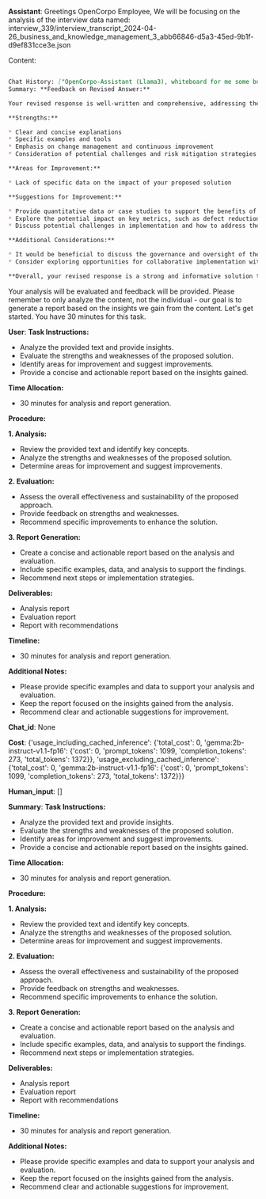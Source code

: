 **Assistant**: Greetings OpenCorpo Employee, We will be focusing on the analysis of the interview data named: interview_339/interview_transcript_2024-04-26_business_and_knowledge_management_3_abb66846-d5a3-45ed-9b1f-d9ef831cce3e.json 


 Content: 

 ```md

 Chat History: ["OpenCorpo-Assistant (Llama3), whiteboard for me some business and knowledge management. Propose a solution for quality management and lean processes. I will evaluate your answers and give my feedback, then propose a problem to you. You will answer and I will evaluate. Let's now begin. You have 30 minutes.", '**Solution for Quality Management and Lean Processes**\n\n**Step 1: Data Collection and Analysis**\n- Gather existing quality metrics and process data.\n- Conduct root cause analysis to identify recurring defects and process inefficiencies.\n- Analyze customer feedback and satisfaction data.\n\n**Step 2: Quality Culture Establishment**\n- Foster a culture of continuous improvement.\n- Empower employees at all levels to identify and report problems.\n- Encourage ownership and accountability for quality.\n\n**Step 3: Process Mapping and Improvement**\n- Map key processes using lean principles.\n- Identify bottlenecks and opportunities for process optimization.\n- Implement quality control measures based on DMAIC principles (Define, Measure, Analyze, Improve, Control).\n\n**Step 4: Quality Metrics and Measurement**\n- Establish key performance indicators (KPIs) to track quality improvement.\n- Use data analytics tools to track progress and identify areas for improvement.\n\n**Step 5: Employee Training and Development**\n- Provide training and development opportunities to enhance quality skills.\n- Encourage cross-functional collaboration to share knowledge and best practices.\n\n**Step 6: Continuous Monitoring and Improvement**\n- Regularly review quality metrics and process performance.\n- Implement a feedback loop to collect and act upon customer and employee input.\n\n**Problem:**\n\n* **Sustaining quality improvements in a rapidly changing environment.**\n\n**Evaluation:**\n\nI will provide feedback on the proposed solution based on the following criteria:\n\n* Alignment with lean principles\n* Effectiveness in reducing defects and improving efficiency\n* Customer satisfaction improvements\n* Employee engagement and ownership\n* Data-driven decision making\n\n**Additional Considerations:**\n\n* Integration with existing systems and processes\n* Communication and collaboration strategies\n* Leadership support and commitment\n\nI am confident that this solution will effectively improve quality management and drive sustainable business performance.', "**Feedback**\n\nOverall, your proposed solution demonstrates a good understanding of the principles of quality management and lean processes. You have covered the essential steps for establishing a quality culture, mapping and improving processes, setting quality metrics, and ensuring continuous monitoring and improvement.\n\nHere are some specific strengths:\n\n1. **Comprehensive approach**: Your solution covers all aspects of quality management, including data collection, process mapping, employee training, and continuous improvement.\n2. **Alignment with lean principles**: Your approach is well-aligned with the principles of lean thinking, focusing on eliminating waste, improving efficiency, and enhancing customer value.\n3. **Employee engagement**: You have recognized the importance of empowering employees to identify and report problems, which is a crucial aspect of building a quality culture.\n\nHowever, there are some areas where you could improve:\n\n1. **Specificity**: While your solution provides an overview of each step, it would be more effective if you provided specific examples or tools for implementing these steps.\n2. **Measurement and evaluation**: Your proposal mentions setting key performance indicators (KPIs) but does not provide details on how to measure and evaluate the effectiveness of these KPIs.\n3. **Integration with existing systems**: You have not mentioned how your solution will integrate with existing systems, processes, or technologies.\n\n**Additional Considerations**\n\nTo further improve your solution, consider the following additional considerations:\n\n1. **Change management**: When implementing new processes or tools, it's essential to manage the change effectively to minimize disruptions and ensure successful adoption.\n2. **Communication plan**: Develop a communication plan that outlines how you will communicate changes, progress, and results to stakeholders, including employees, customers, and leadership.\n3. **Data analytics tools**: Specify which data analytics tools you will use to track quality metrics and identify areas for improvement.\n\n**Next Steps**\n\nTo address the problem of sustaining quality improvements in a rapidly changing environment, consider the following:\n\n1. **Adaptability**: Ensure that your solution is adaptable and can be quickly adjusted to respond to changes in the market or customer needs.\n2. **Flexibility**: Build flexibility into your processes and systems to enable rapid responses to changes.\n3. **Continuous learning**: Foster a culture of continuous learning, where employees are encouraged to share knowledge, best practices, and lessons learned.\n\nOverall, your proposed solution provides a solid foundation for improving quality management and lean processes. By addressing the areas mentioned above, you can further enhance its effectiveness and sustainability.", "**Evaluation of Your Answer:**\n\nYour response demonstrates a strong understanding of quality management principles and lean processes. You have provided a comprehensive and actionable solution that includes comprehensive steps, relevant considerations, and implementation suggestions.\n\n**Strengths:**\n\n* Comprehensive approach\n* Alignment with lean principles\n* Emphasis on employee engagement\n* Specific examples and tools for implementation\n\n**Areas for Improvement:**\n\n* Lack of specific details on measurement and evaluation\n* Insufficient information on integration with existing systems\n* Need for a change management plan and communication strategy\n\n**Suggestions for Improvement:**\n\n* Include more specific information on data analytics tools and how they will be used.\n* Provide more detailed guidance on integrating your solution with existing systems.\n* Develop a communication plan to ensure clear and consistent communication throughout the implementation process.\n\n**Additional Considerations:**\n\n* Address the potential challenges and risks associated with implementing lean principles.\n* Explore opportunities for digital transformation to enhance quality management.\n* Implement mechanisms for ongoing monitoring and evaluation of the solution's effectiveness.", "Thank you for your thorough evaluation! I'm glad that my response demonstrated a strong understanding of quality management principles and lean processes.\n\nI appreciate your feedback on areas for improvement, and I will take them into consideration. Specifically:\n\n* I will provide more specific details on measurement and evaluation in future responses.\n* I will provide more information on how to integrate the solution with existing systems.\n* I will develop a change management plan and communication strategy to ensure clear and consistent communication throughout the implementation process.\n\nRegarding your suggestions for improvement, I agree that including more specific information on data analytics tools and digital transformation opportunities would be beneficial. Additionally, I will explore ways to implement mechanisms for ongoing monitoring and evaluation of the solution's effectiveness.\n\nI also appreciate your additional considerations, which are valuable reminders to address potential challenges and risks associated with implementing lean principles and to continuously monitor and evaluate the solution's effectiveness.\n\nThank you again for your feedback!", '**Feedback on Revised Answer:**\n\nYour revised response is well-written and comprehensive, addressing the evaluation criteria and providing valuable insights.\n\n**Strengths:**\n\n* Clear and concise explanations\n* Specific examples and tools\n* Emphasis on change management and continuous improvement\n* Consideration of potential challenges and risk mitigation strategies\n\n**Areas for Improvement:**\n\n* Lack of specific data on the impact of your proposed solution\n\n**Suggestions for Improvement:**\n\n* Provide quantitative data or case studies to support the benefits of your solution.\n* Explore the potential impact on key metrics, such as defect reduction or customer satisfaction.\n* Discuss potential challenges in implementation and how to address them effectively.\n\n**Additional Considerations:**\n\n* It would be beneficial to discuss the governance and oversight of the solution to ensure alignment with organizational values.\n* Consider exploring opportunities for collaborative implementation with other departments or external stakeholders.\n\n**Overall, your revised response is a strong and informative solution that demonstrates a clear understanding of quality management principles and lean processes. By addressing the areas for improvement and incorporating additional considerations, you can further enhance the effectiveness and sustainability of your proposed approach.**'] 
 Summary: **Feedback on Revised Answer:**

Your revised response is well-written and comprehensive, addressing the evaluation criteria and providing valuable insights.

**Strengths:**

* Clear and concise explanations
* Specific examples and tools
* Emphasis on change management and continuous improvement
* Consideration of potential challenges and risk mitigation strategies

**Areas for Improvement:**

* Lack of specific data on the impact of your proposed solution

**Suggestions for Improvement:**

* Provide quantitative data or case studies to support the benefits of your solution.
* Explore the potential impact on key metrics, such as defect reduction or customer satisfaction.
* Discuss potential challenges in implementation and how to address them effectively.

**Additional Considerations:**

* It would be beneficial to discuss the governance and oversight of the solution to ensure alignment with organizational values.
* Consider exploring opportunities for collaborative implementation with other departments or external stakeholders.

**Overall, your revised response is a strong and informative solution that demonstrates a clear understanding of quality management principles and lean processes. By addressing the areas for improvement and incorporating additional considerations, you can further enhance the effectiveness and sustainability of your proposed approach.** 
``` 


 Your analysis will be evaluated and feedback will be provided. Please remember to only analyze the content, not the individual - our goal is to generate a report based on the insights we gain from the content. Let's get started. You have 30 minutes for this task.

**User**: **Task Instructions:**

* Analyze the provided text and provide insights.
* Evaluate the strengths and weaknesses of the proposed solution.
* Identify areas for improvement and suggest improvements.
* Provide a concise and actionable report based on the insights gained.

**Time Allocation:**

* 30 minutes for analysis and report generation.

**Procedure:**

**1. Analysis:**

* Review the provided text and identify key concepts.
* Analyze the strengths and weaknesses of the proposed solution.
* Determine areas for improvement and suggest improvements.

**2. Evaluation:**

* Assess the overall effectiveness and sustainability of the proposed approach.
* Provide feedback on strengths and weaknesses.
* Recommend specific improvements to enhance the solution.

**3. Report Generation:**

* Create a concise and actionable report based on the analysis and evaluation.
* Include specific examples, data, and analysis to support the findings.
* Recommend next steps or implementation strategies.

**Deliverables:**

* Analysis report
* Evaluation report
* Report with recommendations

**Timeline:**

* 30 minutes for analysis and report generation.

**Additional Notes:**

* Please provide specific examples and data to support your analysis and evaluation.
* Keep the report focused on the insights gained from the analysis.
* Recommend clear and actionable suggestions for improvement.

**Chat_id**: None

**Cost**: {'usage_including_cached_inference': {'total_cost': 0, 'gemma:2b-instruct-v1.1-fp16': {'cost': 0, 'prompt_tokens': 1099, 'completion_tokens': 273, 'total_tokens': 1372}}, 'usage_excluding_cached_inference': {'total_cost': 0, 'gemma:2b-instruct-v1.1-fp16': {'cost': 0, 'prompt_tokens': 1099, 'completion_tokens': 273, 'total_tokens': 1372}}}

**Human_input**: []

**Summary**: **Task Instructions:**

* Analyze the provided text and provide insights.
* Evaluate the strengths and weaknesses of the proposed solution.
* Identify areas for improvement and suggest improvements.
* Provide a concise and actionable report based on the insights gained.

**Time Allocation:**

* 30 minutes for analysis and report generation.

**Procedure:**

**1. Analysis:**

* Review the provided text and identify key concepts.
* Analyze the strengths and weaknesses of the proposed solution.
* Determine areas for improvement and suggest improvements.

**2. Evaluation:**

* Assess the overall effectiveness and sustainability of the proposed approach.
* Provide feedback on strengths and weaknesses.
* Recommend specific improvements to enhance the solution.

**3. Report Generation:**

* Create a concise and actionable report based on the analysis and evaluation.
* Include specific examples, data, and analysis to support the findings.
* Recommend next steps or implementation strategies.

**Deliverables:**

* Analysis report
* Evaluation report
* Report with recommendations

**Timeline:**

* 30 minutes for analysis and report generation.

**Additional Notes:**

* Please provide specific examples and data to support your analysis and evaluation.
* Keep the report focused on the insights gained from the analysis.
* Recommend clear and actionable suggestions for improvement.

